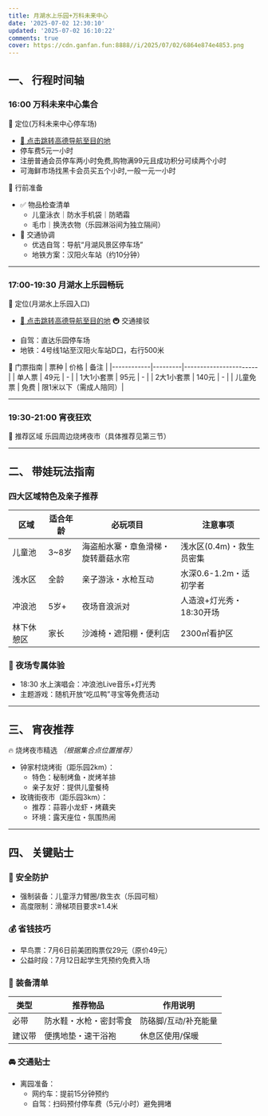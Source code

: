 ```yaml
---
title: 月湖水上乐园+万科未来中心
date: '2025-07-02 12:30:10'
updated: '2025-07-02 16:10:22'
comments: true
cover: https://cdn.ganfan.fun:8888//i/2025/07/02/6864e874e4853.png
---
```



## 一、 行程时间轴
### 16:00 万科未来中心集合
📍 定位(万科未来中心停车场)
* [📌 点击跳转高德导航至目的地](https://surl.amap.com/1ZQahcJ5aMB)
* 停车费5元一小时
* 注册普通会员停车两小时免费,购物满99元且成功积分可续两个小时
* 可海鲜市场找黑卡会员买五个小时,一般一元一小时


🔧 行前准备
- ✅ 物品检查清单
  - 儿童泳衣｜防水手机袋｜防晒霜  
  - 毛巾｜换洗衣物（乐园淋浴间为独立隔间）  
- 🚗 交通协调
  - 优选自驾：导航“月湖风景区停车场”  
  - 地铁方案：汉阳火车站（约10分钟）  

---

### 17:00-19:30 月湖水上乐园畅玩
📍 定位(月湖水上乐园入口)
* [📌 点击跳转高德导航至目的地](https://surl.amap.com/203ONAZ19abg)
🚇 交通接驳
- 自驾：直达乐园停车场  
- 地铁：4号线1站至汉阳火车站D口，右行500米  

🎫 门票指南
| 票种       | 价格    | 备注                  |
|------------|---------|-----------------------|
| 单人票     | 49元    | -                    |
| 1大1小套票 | 95元    | -                    |
| 2大1小套票 | 140元   | -                    |
| 儿童免票   | 免费    | 限1米以下（需成人陪同）|

---

### 19:30-21:00 宵夜狂欢
🍢 推荐区域
乐园周边烧烤夜市（具体推荐见第三节）  

---

## 二、 带娃玩法指南
### 四大区域特色及亲子推荐  
| 区域         | 适合年龄 | 必玩项目               | 注意事项                  |
|--------------|----------|------------------------|---------------------------|
| 儿童池 | 3~8岁    | 海盗船水寨・章鱼滑梯・旋转蘑菇水帘 | 浅水区(0.4m)・救生员密集 |
| 浅水区 | 全龄     | 亲子游泳・水枪互动      | 水深0.6-1.2m・适初学者   |
| 冲浪池 | 5岁+     | 夜场音浪派对     | 人造浪+灯光秀・18:30开场 |
| 林下休憩区| 家长     | 沙滩椅・遮阳棚・便利店  | 2300㎡看护区             |

### 🌙 夜场专属体验  
- 18:30 水上演唱会：冲浪池Live音乐+灯光秀  
- 主题游戏：随机开放“吃瓜鸭”寻宝等免费活动  

---

## 三、 宵夜推荐
🔥 烧烤夜市精选
*（根据集合点位置推荐）*  
- 钟家村烧烤街（距乐园2km）：  
  - 特色：秘制烤鱼・炭烤羊排  
  - 亲子友好：提供儿童餐椅  
- 玫瑰街夜市（距乐园3km）：  
  - 推荐：蒜蓉小龙虾・烤藕夹  
  - 环境：露天座位・氛围热闹  

---

## 四、 关键贴士
### 🛟 安全防护  
- 强制装备：儿童浮力臂圈/救生衣（乐园可租）  
- 高度限制：滑梯项目要求≥1.4米  

### 💰 省钱技巧  
- 早鸟票：7月6日前美团购票仅29元（原价49元）  
- 公益时段：7月12日起学生凭预约免费入场  

### 🎒 装备清单  
| 类型       | 推荐物品                  | 作用说明             |
|------------|---------------------------|----------------------|
| 必带 | 防水鞋・水枪・密封零食    | 防硌脚/互动/补充能量|
| 建议带 | 便携地垫・速干浴袍        | 休息区使用/保暖      |

### 🚘 交通贴士  
- 离园准备：  
  - 网约车：提前15分钟预约  
  - 自驾：扫码预付停车费（5元/小时）避免拥堵
